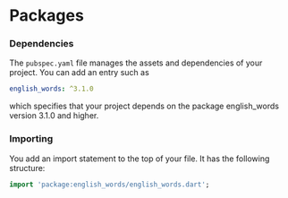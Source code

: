 # Packages

### Dependencies

The `pubspec.yaml` file manages the assets and dependencies of your project. You can add an entry such as

```yaml
english_words: ^3.1.0
```

which specifies that your project depends on the package english\_words version 3.1.0 and higher.

### Importing

You add an import statement to the top of your file. It has the following structure:

```dart
import 'package:english_words/english_words.dart';
```

